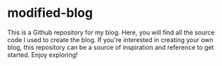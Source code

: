 # modified-blog
This is a Github repository for my blog. Here, you will find all the source code I used to create the blog. If you're interested in creating your own blog, this repository can be a source of inspiration and reference to get started. Enjoy exploring!
